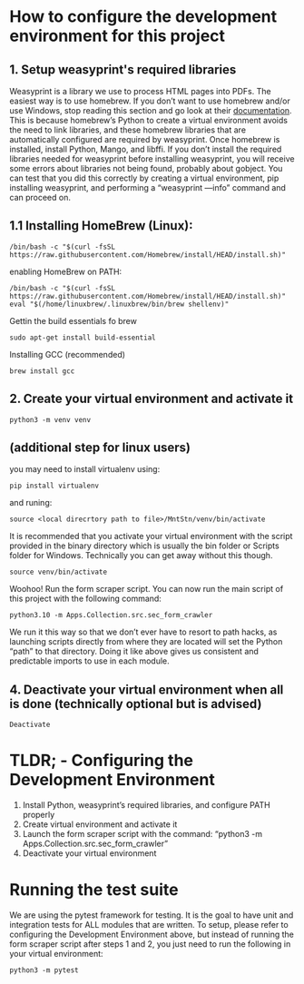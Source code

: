 # How to configure the development environment for this project

## 1. Setup weasyprint's required libraries
Weasyprint is a library we use to process HTML pages into PDFs. The easiest way is to use homebrew. If you don’t want to use homebrew and/or use Windows, stop reading this section and go look at their [documentation](https://brew.sh/). This is because homebrew’s Python to create a virtual environment avoids the need to link libraries, and these homebrew libraries that are automatically configured are required by weasyprint. Once homebrew is installed, install Python, Mango, and libffi. If you don’t install the required libraries needed for weasyprint before installing weasyprint, you will receive some errors about libraries not being found, probably about gobject. You can test that you did this correctly by creating a virtual environment, pip installing weasyprint, and performing a “weasyprint —info” command and can proceed on.

## 1.1 Installing HomeBrew (Linux):
```
/bin/bash -c "$(curl -fsSL https://raw.githubusercontent.com/Homebrew/install/HEAD/install.sh)"
```
enabling HomeBrew on PATH:
```
/bin/bash -c "$(curl -fsSL https://raw.githubusercontent.com/Homebrew/install/HEAD/install.sh)"
eval "$(/home/linuxbrew/.linuxbrew/bin/brew shellenv)"
```

Gettin the build essentials fo brew
```
sudo apt-get install build-essential
```

Installing GCC (recommended)
```
brew install gcc
```

## 2. Create your virtual environment and activate it
```
python3 -m venv venv
```
## (additional step for linux users)
you may need to install virtualenv using:
```
pip install virtualenv
```
and runing:
```
source <local direcrtory path to file>/MntStn/venv/bin/activate
```
It is recommended that you activate your virtual environment with the script provided in the binary directory which is usually the bin folder or Scripts folder for Windows. Technically you can get away without this though.
```
source venv/bin/activate
```

Woohoo! Run the form scraper script. You can now run the main script of this project with the following command:
```
python3.10 -m Apps.Collection.src.sec_form_crawler
```

We run it this way so that we don’t ever have to resort to path hacks, as launching scripts directly from where they are located will set the Python “path” to that directory. Doing it like above gives us consistent and predictable imports to use in each module.

## 4. Deactivate your virtual environment when all is done (technically optional but is advised)
```
Deactivate
```

# TLDR; - Configuring the Development Environment
1. Install Python, weasyprint’s required libraries, and configure PATH properly
2. Create virtual environment and activate it
3. Launch the form scraper script with the command: “python3 -m Apps.Collection.src.sec_form_crawler”
4. Deactivate your virtual environment

# Running the test suite
We are using the pytest framework for testing. It is the goal to have unit and integration tests for ALL modules that are written. To setup, please refer to configuring the Development Environment above, but instead of running the form scraper script after steps 1 and 2, you just need to run the following in your virtual environment:
```
python3 -m pytest
```

